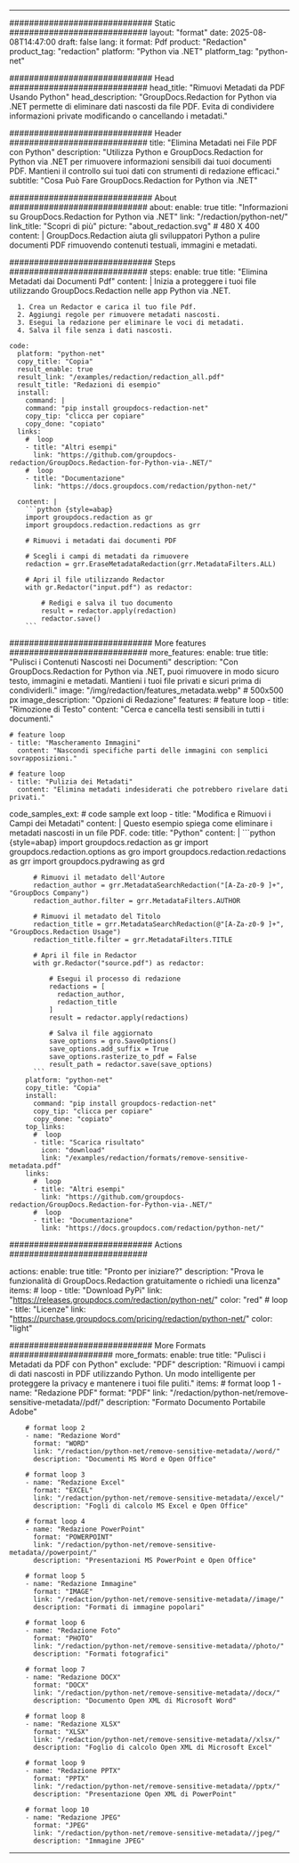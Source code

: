 
---
############################# Static ############################
layout: "format"
date:  2025-08-08T14:47:00
draft: false
lang: it
format: Pdf
product: "Redaction"
product_tag: "redaction"
platform: "Python via .NET"
platform_tag: "python-net"

############################# Head ############################
head_title: "Rimuovi Metadati da PDF Usando Python"
head_description: "GroupDocs.Redaction for Python via .NET permette di eliminare dati nascosti da file PDF. Evita di condividere informazioni private modificando o cancellando i metadati."

############################# Header ############################
title: "Elimina Metadati nei File PDF con Python" 
description: "Utilizza Python e GroupDocs.Redaction for Python via .NET per rimuovere informazioni sensibili dai tuoi documenti PDF. Mantieni il controllo sui tuoi dati con strumenti di redazione efficaci."
subtitle: "Cosa Può Fare GroupDocs.Redaction for Python via .NET" 

############################# About ############################
about:
    enable: true
    title: "Informazioni su GroupDocs.Redaction for Python via .NET"
    link: "/redaction/python-net/"
    link_title: "Scopri di più"
    picture: "about_redaction.svg" # 480 X 400
    content: |
       GroupDocs.Redaction aiuta gli sviluppatori Python a pulire documenti PDF rimuovendo contenuti testuali, immagini e metadati.

############################# Steps ############################
steps:
    enable: true
    title: "Elimina Metadati dai Documenti Pdf"
    content: |
      Inizia a proteggere i tuoi file utilizzando GroupDocs.Redaction nelle app Python via .NET.
      
      1. Crea un Redactor e carica il tuo file Pdf.
      2. Aggiungi regole per rimuovere metadati nascosti.
      3. Esegui la redazione per eliminare le voci di metadati.
      4. Salva il file senza i dati nascosti.
   
    code:
      platform: "python-net"
      copy_title: "Copia"
      result_enable: true
      result_link: "/examples/redaction/redaction_all.pdf"
      result_title: "Redazioni di esempio"
      install:
        command: |
        command: "pip install groupdocs-redaction-net"
        copy_tip: "clicca per copiare"
        copy_done: "copiato"
      links:
        #  loop
        - title: "Altri esempi"
          link: "https://github.com/groupdocs-redaction/GroupDocs.Redaction-for-Python-via-.NET/"
        #  loop
        - title: "Documentazione"
          link: "https://docs.groupdocs.com/redaction/python-net/"
          
      content: |
        ```python {style=abap}
        import groupdocs.redaction as gr
        import groupdocs.redaction.redactions as grr

        # Rimuovi i metadati dai documenti PDF

        # Scegli i campi di metadati da rimuovere
        redaction = grr.EraseMetadataRedaction(grr.MetadataFilters.ALL)

        # Apri il file utilizzando Redactor
        with gr.Redactor("input.pdf") as redactor:

            # Redigi e salva il tuo documento
            result = redactor.apply(redaction)
            redactor.save()
        ```            


############################# More features ############################
more_features:
  enable: true
  title: "Pulisci i Contenuti Nascosti nei Documenti"
  description: "Con GroupDocs.Redaction for Python via .NET, puoi rimuovere in modo sicuro testo, immagini e metadati. Mantieni i tuoi file privati e sicuri prima di condividerli."
  image: "/img/redaction/features_metadata.webp" # 500x500 px
  image_description: "Opzioni di Redazione"
  features:
    # feature loop
    - title: "Rimozione di Testo"
      content: "Cerca e cancella testi sensibili in tutti i documenti."

    # feature loop
    - title: "Mascheramento Immagini"
      content: "Nascondi specifiche parti delle immagini con semplici sovrapposizioni."

    # feature loop
    - title: "Pulizia dei Metadati"
      content: "Elimina metadati indesiderati che potrebbero rivelare dati privati."
      
  code_samples_ext:
    # code sample ext loop
    - title: "Modifica e Rimuovi i Campi dei Metadati"
      content: |
        Questo esempio spiega come eliminare i metadati nascosti in un file PDF.
      code:
        title: "Python"
        content: |
          ```python {style=abap}
          import groupdocs.redaction as gr
          import groupdocs.redaction.options as gro
          import groupdocs.redaction.redactions as grr
          import groupdocs.pydrawing as grd

          # Rimuovi il metadato dell'Autore
          redaction_author = grr.MetadataSearchRedaction("[A-Za-z0-9 ]+", "GroupDocs Company")
          redaction_author.filter = grr.MetadataFilters.AUTHOR

          # Rimuovi il metadato del Titolo
          redaction_title = grr.MetadataSearchRedaction(@"[A-Za-z0-9 ]+", "GroupDocs.Redaction Usage")
          redaction_title.filter = grr.MetadataFilters.TITLE

          # Apri il file in Redactor
          with gr.Redactor("source.pdf") as redactor:

              # Esegui il processo di redazione
              redactions = [
                redaction_author,
                redaction_title
              ]
              result = redactor.apply(redactions)

              # Salva il file aggiornato
              save_options = gro.SaveOptions()
              save_options.add_suffix = True
              save_options.rasterize_to_pdf = False
              result_path = redactor.save(save_options)
          ```
        platform: "python-net"
        copy_title: "Copia"
        install:
          command: "pip install groupdocs-redaction-net"
          copy_tip: "clicca per copiare"
          copy_done: "copiato"
        top_links:
          #  loop
          - title: "Scarica risultato"
            icon: "download"
            link: "/examples/redaction/formats/remove-sensitive-metadata.pdf"
        links:
          #  loop
          - title: "Altri esempi"
            link: "https://github.com/groupdocs-redaction/GroupDocs.Redaction-for-Python-via-.NET/"
          #  loop
          - title: "Documentazione"
            link: "https://docs.groupdocs.com/redaction/python-net/"


############################# Actions ############################

actions:
  enable: true
  title: "Pronto per iniziare?"
  description: "Prova le funzionalità di GroupDocs.Redaction gratuitamente o richiedi una licenza"
  items:
    #  loop
    - title: "Download PyPi"
      link: "https://releases.groupdocs.com/redaction/python-net/"
      color: "red"
        #  loop
    - title: "Licenze"
      link: "https://purchase.groupdocs.com/pricing/redaction/python-net/"
      color: "light"


############################# More Formats #####################
more_formats:
    enable: true
    title: "Pulisci i Metadati da PDF con Python"
    exclude: "PDF"
    description: "Rimuovi i campi di dati nascosti in PDF utilizzando Python. Un modo intelligente per proteggere la privacy e mantenere i tuoi file puliti."
    items: 
        # format loop 1
        - name: "Redazione PDF"
          format: "PDF"
          link: "/redaction/python-net/remove-sensitive-metadata//pdf/"
          description: "Formato Documento Portabile Adobe"

        # format loop 2
        - name: "Redazione Word"
          format: "WORD"
          link: "/redaction/python-net/remove-sensitive-metadata//word/"
          description: "Documenti MS Word e Open Office"
          
        # format loop 3
        - name: "Redazione Excel"
          format: "EXCEL"
          link: "/redaction/python-net/remove-sensitive-metadata//excel/"
          description: "Fogli di calcolo MS Excel e Open Office"

        # format loop 4
        - name: "Redazione PowerPoint"
          format: "POWERPOINT"
          link: "/redaction/python-net/remove-sensitive-metadata//powerpoint/"
          description: "Presentazioni MS PowerPoint e Open Office"

        # format loop 5
        - name: "Redazione Immagine"
          format: "IMAGE"
          link: "/redaction/python-net/remove-sensitive-metadata//image/"
          description: "Formati di immagine popolari"

        # format loop 6
        - name: "Redazione Foto"
          format: "PHOTO"
          link: "/redaction/python-net/remove-sensitive-metadata//photo/"
          description: "Formati fotografici"

        # format loop 7
        - name: "Redazione DOCX"
          format: "DOCX"
          link: "/redaction/python-net/remove-sensitive-metadata//docx/"
          description: "Documento Open XML di Microsoft Word"
          
        # format loop 8
        - name: "Redazione XLSX"
          format: "XLSX"
          link: "/redaction/python-net/remove-sensitive-metadata//xlsx/"
          description: "Foglio di calcolo Open XML di Microsoft Excel"
          
        # format loop 9
        - name: "Redazione PPTX"
          format: "PPTX"
          link: "/redaction/python-net/remove-sensitive-metadata//pptx/"
          description: "Presentazione Open XML di PowerPoint"

        # format loop 10
        - name: "Redazione JPEG"
          format: "JPEG"
          link: "/redaction/python-net/remove-sensitive-metadata//jpeg/"
          description: "Immagine JPEG"


---